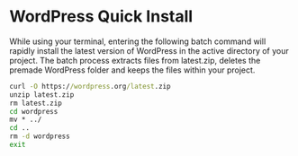# WordPress Quick Install
While using your terminal, entering the following batch command will rapidly install the latest version of WordPress in the active directory of your project.
The batch process extracts files from latest.zip, deletes the premade WordPress folder and keeps the files within your project.

```bat
curl -O https://wordpress.org/latest.zip
unzip latest.zip 
rm latest.zip 
cd wordpress
mv * ../
cd ..
rm -d wordpress
exit
```
